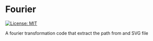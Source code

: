 # Fourier
[![License: MIT](https://img.shields.io/badge/License-MIT-yellow.svg)](https://opensource.org/licenses/MIT)

A fourier transformation code that extract the path from and SVG file
